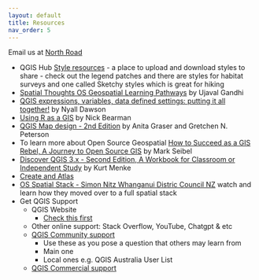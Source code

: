 ```yaml
---
layout: default
title: Resources
nav_order: 5
---
```


Email us at [North Road](https://north-road.com/contact/)

- QGIS Hub [Style resources](https://hub.qgis.org/styles/) - a place to upload and download styles to share - check out the legend patches and there are styles for habitat surveys and one called Sketchy styles which is great for hiking
- [Spatial Thoughts OS Geospatial Learning Pathways](https://spatialthoughts.com/learning-paths/) by Ujaval Gandhi
- [QGIS expressions, variables, data defined settings: putting it all together!](https://www.youtube.com/watch?v=h-mpUkwDdOQ) by Nyall Dawson
- [Using R as a GIS](https://locatepress.com/book/rgis) by Nick Bearman  
- [QGIS Map design - 2nd Edition](https://locatepress.com/book/qmd2) by Anita Graser and Gretchen N. Peterson  
- To learn more about Open Source Geospatial [How to Succeed as a GIS Rebel, A Journey to Open Source GIS](https://locatepress.com/book/osgis) by Mark Seibel  
- [Discover QGIS 3.x - Second Edition, A Workbook for Classroom or Independent Study](https://locatepress.com/book/dq32) by Kurt Menke  
- [Create and Atlas](https://docs.qgis.org/3.40/en/docs/training_manual/forestry/forest_maps.html)  
- [OS Spatial Stack - Simon Nitz Whanganui Distric Council NZ](https://www.youtube.com/watch?v=OWKqzEBRRD8) watch and learn how they moved over to a full spatial stack
- Get QGIS Support
  - QGIS Website
      - [Check this first](https://qgis.org/resources/hub/)
  - Other online support: Stack Overflow, YouTube, Chatgpt & etc
  - [QGIS Community support](https://qgis.org/resources/support/)
    - Use these as you pose a question that others may learn from
    - Main one
    - Local ones e.g. QGIS Australia User List
  - [QGIS Commercial support](https://qgis.org/resources/support/commercial-support/)
  
  
